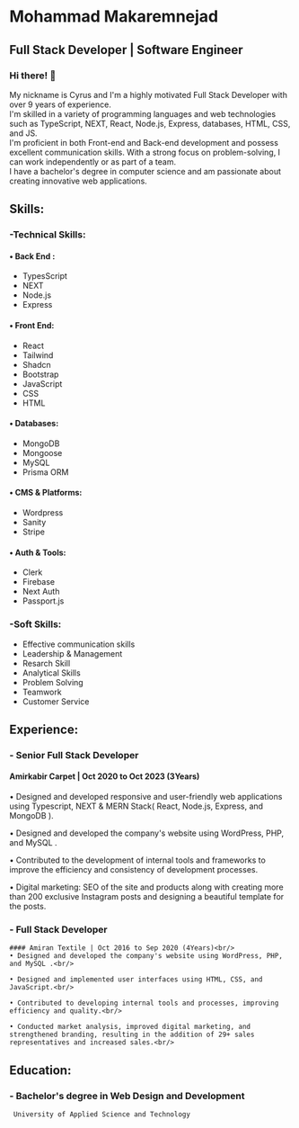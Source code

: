 
# Mohammad Makaremnejad
## Full Stack Developer | Software Engineer​

### Hi there! 👋
My nickname is Cyrus and I'm a highly motivated Full Stack Developer with over 9 years of experience.<br/>
I'm skilled in a variety of programming languages and web technologies such as TypeScript, NEXT, React, Node.js, Express, databases, HTML, CSS, and JS.<br/>
I'm proficient in both Front-end and Back-end development and possess excellent communication skills. With a strong focus on problem-solving, I can work independently or as part of a team.<br/>
I have a bachelor's degree in computer science and am passionate about creating innovative web applications.<br/>

## Skills:
### -Technical Skills:

  #### • Back End :
   - TypesScript<br/>
   - NEXT<br/>
   - Node.js<br/>
   - Express<br/>

  #### • Front End:
   - React<br/>
   - Tailwind<br/>
   - Shadcn<br/>
   - Bootstrap<br/>
   - JavaScript<br/>
   - CSS<br/>
   - HTML<br/>

  #### • Databases:
   - MongoDB<br/>
   - Mongoose<br/>
   - MySQL<br/>
   - Prisma ORM<br/>

  #### • CMS & Platforms:
   - Wordpress<br/>
   - Sanity<br/>
   - Stripe<br/>

  #### • Auth & Tools:
   - Clerk<br/>
   - Firebase<br/>
   - Next Auth<br/>
   - Passport.js<br/>

### -Soft Skills:
   - Effective communication skills
   - Leadership & Management
   - Resarch Skill
   - Analytical Skills
   - Problem Solving
   - Teamwork
   - Customer Service
   
## Experience:

### - Senior Full Stack Developer<br/>
  #### Amirkabir Carpet | Oct 2020 to Oct 2023 (3Years)<br/>
  • Designed and developed responsive and user-friendly web applications using Typescript, NEXT & MERN Stack( React, Node.js, Express, and MongoDB ).<br/>

  • Designed and developed the company's website using WordPress, PHP, and MySQL .<br/>

  • Contributed to the development of internal tools and frameworks to improve the efficiency and consistency of development processes.<br/>

  • Digital marketing: SEO of the site and products along with creating more than 200 exclusive Instagram posts and designing a beautiful template for the posts.<br/>


### - Full Stack Developer<br/>
    #### Amiran Textile | Oct 2016 to Sep 2020 (4Years)<br/>
    • Designed and developed the company's website using WordPress, PHP, and MySQL .<br/>

    • Designed and implemented user interfaces using HTML, CSS, and JavaScript.<br/>

    • Contributed to developing internal tools and processes, improving efficiency and quality.<br/>

    • Conducted market analysis, improved digital marketing, and strengthened branding, resulting in the addition of 29+ sales representatives and increased sales.<br/>


## Education:

### - Bachelor's degree in Web Design and Development
     University of Applied Science and Technology
